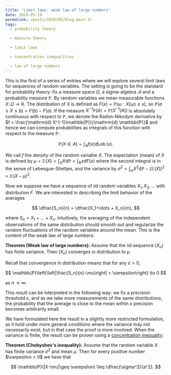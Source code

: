 ```yaml
---
title: 'Limit laws: weak law of large numbers'
date: 2019-05-19
permalink: /posts/2019/05/blog-post-3/
tags:
  - probability theory

  - measure theory

  - limit laws

  - concentration inequalities

  - law of large numbers
---
```


This is the first of a series of entries where we will explore several limit laws for sequences of random variables. The setting is going to be the standard for probability theory: fix a measure space $\Omega$, a sigma-algebra $\mathcal{B}$ and a probability measure $\mathbb{P}$. By random variables we mean measurable functions $X\colon \Omega \to \mathbb{R}$. The distribution of $X$ is defined as $F(x) = \mathbb{P}(\omega: X(\omega) \leq x )$, so $\mathbb{P}( a \leq X \leq b  ) = F(b) - F(a)$. If the measure $X^{-1}\mathbb{P}(A) = \mathbb{P}(X^{-1}(A))$ is absolutely continuous with respect to $\mathbb{P}$, we denote the Radon-Nikodym derivative by $f = \frac{\mathrm{d} X^{-1}\mathbb{P}}{\mathrm{d} \mathbb{P}}$ and hence we can compute probabilities as integrals of this function with respect to the measure $\mathbb{P}$:

$$
\mathbb{P}(X \in A) = \int_A f(x) \mathrm{d}\operatorname{Leb}(x).
$$

We call $f$ the density of the random variable $X$. The expectation (mean) of $X$ is defined by $\mu = \mathbb{E}(X) = \int_\Omega X \mathrm{d}\mathbb{P} = \int_{\mathbb{R}} x \mathrm{d}  F(x)$ where the second integral is in the sense of Lebesgue-Stieltjes, and the variance by $\sigma^2 = \int_\omega X^2 \mathrm{d}\mathbb{P} - (\mathbb{E}(X))^2 = \mathbb{E}(X-\mu)^2$.

Now we suppose we have a sequence of iid random variables $X_1,X_2,\dots$ with distribution $F$. We are interested in describing the limit behavior of the averages

$$
\dfrac{S_n}{n} = \dfrac{X_1+\dots + X_n}{n},
$$

where $S_n = X_1+\dots +X_n$. Intuitively, the averaging of the independent observations of the same distribution should smooth out and regularize the random fluctuations of the random variables around the mean. This is the content of the weak law of large numbers:

**Theorem (Weak law of large numbers):** Assume that the iid sequence $(X_n)$ has finite variance. Then $(X_n)$ converges in distribution to $\mu$.

Recall that convergence in distribution means that for any $\varepsilon > 0$,

$$
\mathbb{P}\left(\left|\frac{S_n}{n}-\mu\right| > \varepsilon\right) \to 0
$$

as $n\to \infty$.

This result can be interpreted in the following way: we fix a precision threshold $\varepsilon$, and as we take more measurements of the same distributions, the probability that the average is close to the mean within $\varepsilon$ precision becomes arbitrarily small.

We have formulated here the result in a slightly more restricted formulation, as it hold under more general conditions where the variance may not necessarily exist, but in that case the proof is more involved. When the variance is finite, the result can be proven using a [concentration inequality](https://en.wikipedia.org/wiki/Concentration_inequality):

**Theorem (Chebyshev's inequality):** Assume that the random variable $X$ has finite variance $\sigma^2$ and mean $\mu$. Then for every positive number $\varpesilon > 0$ we have that

$$
\mathbb{P}(|X-\mu|\geq \varepsilon) \leq \dfrac{\sigma^2}{a^2}.
$$

